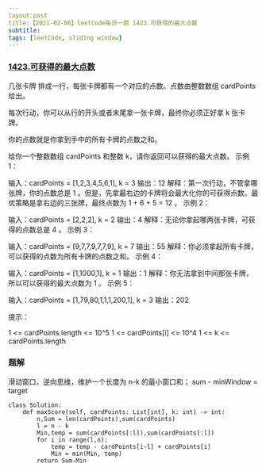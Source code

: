 ```yaml
---
layout:post
title:【2021-02-06】leetCode每日一题 1423.可获得的最大点数
subtitle:
tags: [leetCode, sliding window]
---
```


### [1423.可获得的最大点数](https://leetcode-cn.com/problems/maximum-points-you-can-obtain-from-cards/)
几张卡牌 排成一行，每张卡牌都有一个对应的点数。点数由整数数组 cardPoints 给出。

每次行动，你可以从行的开头或者末尾拿一张卡牌，最终你必须正好拿 k 张卡牌。

你的点数就是你拿到手中的所有卡牌的点数之和。

给你一个整数数组 cardPoints 和整数 k，请你返回可以获得的最大点数。
示例 1：

输入：cardPoints = [1,2,3,4,5,6,1], k = 3
输出：12
解释：第一次行动，不管拿哪张牌，你的点数总是 1 。但是，先拿最右边的卡牌将会最大化你的可获得点数。最优策略是拿右边的三张牌，最终点数为 1 + 6 + 5 = 12 。
示例 2：

输入：cardPoints = [2,2,2], k = 2
输出：4
解释：无论你拿起哪两张卡牌，可获得的点数总是 4 。
示例 3：

输入：cardPoints = [9,7,7,9,7,7,9], k = 7
输出：55
解释：你必须拿起所有卡牌，可以获得的点数为所有卡牌的点数之和。
示例 4：

输入：cardPoints = [1,1000,1], k = 1
输出：1
解释：你无法拿到中间那张卡牌，所以可以获得的最大点数为 1 。 
示例 5：

输入：cardPoints = [1,79,80,1,1,1,200,1], k = 3
输出：202
 

提示：

1 <= cardPoints.length <= 10^5
1 <= cardPoints[i] <= 10^4
1 <= k <= cardPoints.length

### 题解
滑动窗口，逆向思维，维护一个长度为 n-k 的最小窗口和；
sum - minWindow = target

```python3
class Solution:
    def maxScore(self, cardPoints: List[int], k: int) -> int:
        n,Sum = len(cardPoints),sum(cardPoints)
        l = n - k
        Min,temp = sum(cardPoints[:l]),sum(cardPoints[:l])
        for i in range(l,n):
            temp = temp - cardPoints[i-l] + cardPoints[i]
            Min = min(Min, temp)
        return Sum-Min
```
